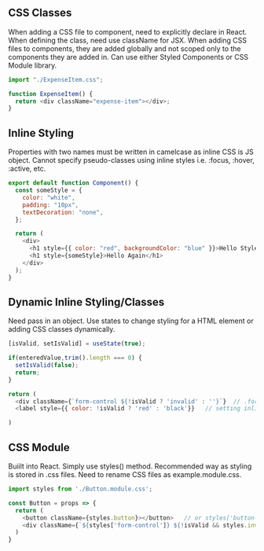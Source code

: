 ## CSS Classes

When adding a CSS file to component, need to explicitly declare in React. When defining the class, need use className for JSX. When adding CSS files to components, they are added globally and not scoped only to the components they are added in. Can use either Styled Components or CSS Module library.

```js
import "./ExpenseItem.css";

function ExpenseItem() {
  return <div className="expense-item"></div>;
}
```

## Inline Styling

Properties with two names must be written in camelcase as inline CSS is JS object. Cannot specify pseudo-classes using inline styles i.e. :focus, :hover, :active, etc.

```js
export default function Component() {
  const someStyle = {
    color: "white",
    padding: "10px",
    textDecoration: "none",
  };

  return (
    <div>
      <h1 style={{ color: "red", backgroundColor: "blue" }}>Hello Style!</h1>
      <h1 style={someStyle}>Hello Again</h1>
    </div>
  );
}
```

## Dynamic Inline Styling/Classes

Need pass in an object. Use states to change styling for a HTML element or adding CSS classes dynamically.

```javascript
[isValid, setIsValid] = useState(true);

if(enteredValue,trim().length === 0) {
  setIsValid(false);
  return;
}

return (
  <div className={`form-control ${!isValid ? 'invalid' : ''}`}  // .form-control.invalid is a CSS class
  <label style={{ color: !isValid ? 'red' : 'black'}}   // setting inline styling by passing an object

)
```

## CSS Module

Buiilt into React. Simply use styles() method. Recommended way as styling is stored in .css files. Need to rename CSS files as example.module.css.

```javascript
import styles from './Button.module.css';

const Button = props => {
  return (
    <button className={styles.button}></button>   // or styles['button-control']
    <div className={`${styles['form-control']} ${!isValid && styles.invalid}`}  // js will return 2nd element if results to true
  )
}
```
